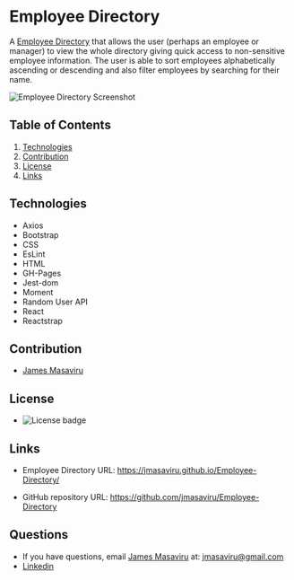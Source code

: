 # Employee Directory

A [Employee Directory](https://jmasaviru.github.io/Employee-Directory/) that allows the user (perhaps an employee or manager) to view the whole directory giving quick access to non-sensitive employee information. The user is able to sort employees alphabetically ascending or descending and also filter employees by searching for their name.

![Employee Directory Screenshot](/src/images/screenshot.png)

## Table of Contents
  1. [Technologies](#technologies)
  2. [Contribution](#contribution)
  3. [License](#license)
  4. [Links](#links)
  
## Technologies
  
  * Axios
  * Bootstrap
  * CSS
  * EsLint
  * HTML
  * GH-Pages
  * Jest-dom
  * Moment
  * Random User API
  * React 
  * Reactstrap

## Contribution

- [James Masaviru](https://github.com/jmasaviru)
  
## License

*  ![License badge](https://img.shields.io/badge/License-MIT-green)

## Links

* Employee Directory URL: https://jmasaviru.github.io/Employee-Directory/

* GitHub repository URL: https://github.com/jmasaviru/Employee-Directory

## Questions

  * If you have questions, email [James Masaviru](https://www.linkedin.com/in/james-masaviru-ba0a2117/) at: jmasaviru@gmail.com
  * [Linkedin](https://www.linkedin.com/in/james-masaviru-ba0a2117/)
